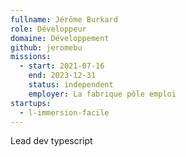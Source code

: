```yaml
---
fullname: Jérôme Burkard
role: Développeur
domaine: Développement
github: jeromebu
missions:
  - start: 2021-07-16
    end: 2023-12-31
    status: independent
    employer: La fabrique pôle emploi
startups:
  - l-immersion-facile
---
```


Lead dev typescript
